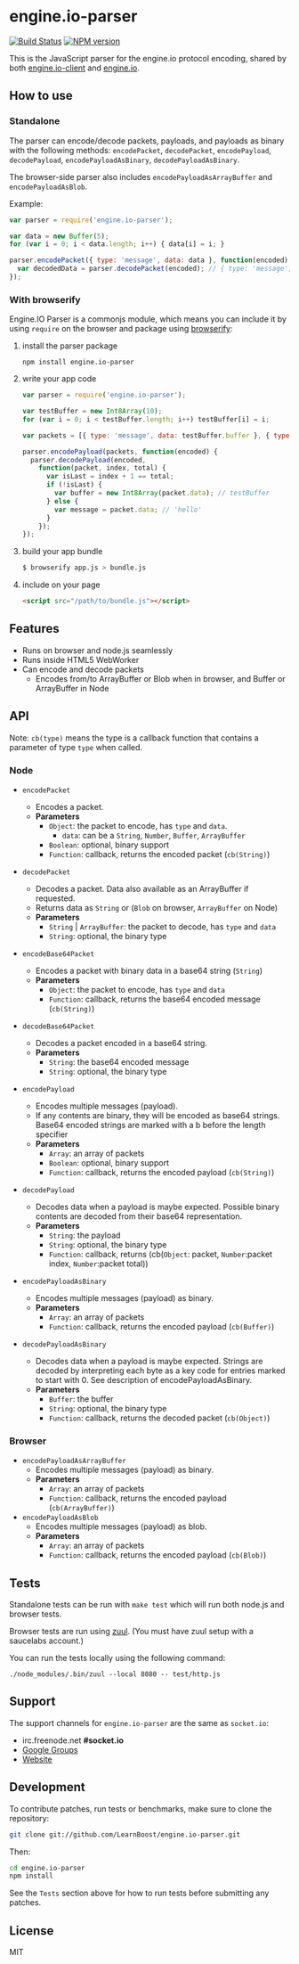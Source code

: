 
# engine.io-parser

[![Build Status](https://secure.travis-ci.org/socketio/engine.io-parser.svg)](http://travis-ci.org/socketio/engine.io-parser)
[![NPM version](https://badge.fury.io/js/engine.io-parser.svg)](http://badge.fury.io/js/engine.io-parser)

This is the JavaScript parser for the engine.io protocol encoding,
shared by both
[engine.io-client](https://github.com/socketio/engine.io-client) and
[engine.io](https://github.com/socketio/engine.io).

## How to use

### Standalone

The parser can encode/decode packets, payloads, and payloads as binary
with the following methods: `encodePacket`, `decodePacket`, `encodePayload`,
`decodePayload`, `encodePayloadAsBinary`, `decodePayloadAsBinary`.

The browser-side parser also includes `encodePayloadAsArrayBuffer` and `encodePayloadAsBlob`.

Example:

```js
var parser = require('engine.io-parser');

var data = new Buffer(5);
for (var i = 0; i < data.length; i++) { data[i] = i; }

parser.encodePacket({ type: 'message', data: data }, function(encoded) {
  var decodedData = parser.decodePacket(encoded); // { type: 'message', data: data }
});
```

### With browserify

Engine.IO Parser is a commonjs module, which means you can include it by using
`require` on the browser and package using [browserify](http://browserify.org/):

1. install the parser package

    ```shell
    npm install engine.io-parser
    ```

1. write your app code

    ```js
    var parser = require('engine.io-parser');

    var testBuffer = new Int8Array(10);
    for (var i = 0; i < testBuffer.length; i++) testBuffer[i] = i;

    var packets = [{ type: 'message', data: testBuffer.buffer }, { type: 'message', data: 'hello' }];

    parser.encodePayload(packets, function(encoded) {
      parser.decodePayload(encoded,
        function(packet, index, total) {
          var isLast = index + 1 == total;
          if (!isLast) {
            var buffer = new Int8Array(packet.data); // testBuffer
          } else {
            var message = packet.data; // 'hello'
          }
        });
    });
    ```

1. build your app bundle

    ```bash
    $ browserify app.js > bundle.js
    ```

1. include on your page

    ```html
    <script src="/path/to/bundle.js"></script>
    ```

## Features

- Runs on browser and node.js seamlessly
- Runs inside HTML5 WebWorker
- Can encode and decode packets
  - Encodes from/to ArrayBuffer or Blob when in browser, and Buffer or ArrayBuffer in Node

## API

Note: `cb(type)` means the type is a callback function that contains a parameter of type `type` when called.

### Node

- `encodePacket`
    - Encodes a packet.
    - **Parameters**
      - `Object`: the packet to encode, has `type` and `data`.
        - `data`: can be a `String`, `Number`, `Buffer`, `ArrayBuffer`
      - `Boolean`: optional, binary support
      - `Function`: callback, returns the encoded packet (`cb(String)`)
- `decodePacket`
    - Decodes a packet. Data also available as an ArrayBuffer if requested.
    - Returns data as `String` or (`Blob` on browser, `ArrayBuffer` on Node)
    - **Parameters**
      - `String` | `ArrayBuffer`: the packet to decode, has `type` and `data`
      - `String`: optional, the binary type

- `encodeBase64Packet`
    - Encodes a packet with binary data in a base64 string (`String`)
    - **Parameters**
      - `Object`: the packet to encode, has `type` and `data`
      - `Function`: callback, returns the base64 encoded message (`cb(String)`)
- `decodeBase64Packet`
    - Decodes a packet encoded in a base64 string.
    - **Parameters**
      - `String`: the base64 encoded message
      - `String`: optional, the binary type

- `encodePayload`
    - Encodes multiple messages (payload).
    - If any contents are binary, they will be encoded as base64 strings. Base64
      encoded strings are marked with a b before the length specifier
    - **Parameters**
      - `Array`: an array of packets
      - `Boolean`: optional, binary support
      - `Function`: callback, returns the encoded payload (`cb(String)`)
- `decodePayload`
    - Decodes data when a payload is maybe expected. Possible binary contents are
      decoded from their base64 representation.
    - **Parameters**
      - `String`: the payload
      - `String`: optional, the binary type
      - `Function`: callback, returns (cb(`Object`: packet, `Number`:packet index, `Number`:packet total))

- `encodePayloadAsBinary`
    - Encodes multiple messages (payload) as binary.
    - **Parameters**
      - `Array`: an array of packets
      - `Function`: callback, returns the encoded payload (`cb(Buffer)`)
- `decodePayloadAsBinary`
    - Decodes data when a payload is maybe expected. Strings are decoded by
      interpreting each byte as a key code for entries marked to start with 0. See
      description of encodePayloadAsBinary.
    - **Parameters**
      - `Buffer`: the buffer
      - `String`: optional, the binary type
      - `Function`: callback, returns the decoded packet (`cb(Object)`)

### Browser

- `encodePayloadAsArrayBuffer`
    - Encodes multiple messages (payload) as binary.
    - **Parameters**
      - `Array`: an array of packets
      - `Function`: callback, returns the encoded payload (`cb(ArrayBuffer)`)
- `encodePayloadAsBlob`
    - Encodes multiple messages (payload) as blob.
    - **Parameters**
      - `Array`: an array of packets
      - `Function`: callback, returns the encoded payload (`cb(Blob)`)

## Tests

Standalone tests can be run with `make test` which will run both node.js and browser tests.

Browser tests are run using [zuul](https://github.com/defunctzombie/zuul).
(You must have zuul setup with a saucelabs account.)

You can run the tests locally using the following command:

```
./node_modules/.bin/zuul --local 8080 -- test/http.js
```

## Support

The support channels for `engine.io-parser` are the same as `socket.io`:
  - irc.freenode.net **#socket.io**
  - [Google Groups](http://groups.google.com/group/socket_io)
  - [Website](http://socket.io)

## Development

To contribute patches, run tests or benchmarks, make sure to clone the
repository:

```bash
git clone git://github.com/LearnBoost/engine.io-parser.git
```

Then:

```bash
cd engine.io-parser
npm install
```

See the `Tests` section above for how to run tests before submitting any patches.

## License

MIT
